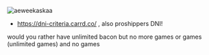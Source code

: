 ![aeweekaskaa](https://github.com/cannedJester/cannedJester/assets/154295482/b811ed2e-5d91-4b18-be05-e47df9936872) 

* https://dni-criteria.carrd.co/ , also proshippers DNI!

would you rather have unlimited bacon but no more games or games (unlimited games) and no games
